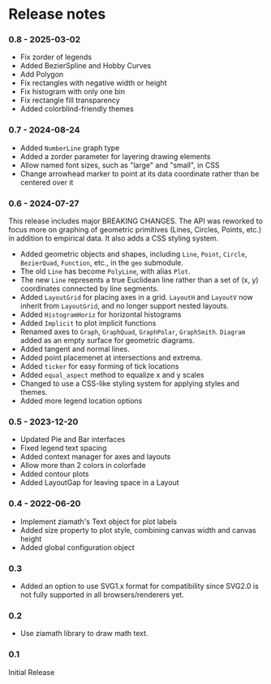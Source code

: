 # Release notes

### 0.8 - 2025-03-02

- Fix zorder of legends
- Added BezierSpline and Hobby Curves
- Add Polygon
- Fix rectangles with negative width or height
- Fix histogram with only one bin
- Fix rectangle fill transparency
- Added colorblind-friendly themes


### 0.7 - 2024-08-24

- Added `NumberLine` graph type
- Added a zorder parameter for layering drawing elements
- Allow named font sizes, such as "large" and "small", in CSS
- Change arrowhead marker to point at its data coordinate rather than be centered over it


### 0.6 - 2024-07-27

This release includes major BREAKING CHANGES. The API was reworked to focus more on
graphing of geometric primitives (Lines, Circles, Points, etc.) in addition to empirical data.
It also adds a CSS styling system.

- Added geometric objects and shapes, including `Line`, `Point`, `Circle`, `BezierQuad`, `Function`, etc., in the `geo` submodule.
- The old `Line` has become `PolyLine`, with alias `Plot`.
- The new `Line` represents a true Euclidean line rather than a set of (x, y) coordinates connected by line segments.
- Added `LayoutGrid` for placing axes in a grid. `LayoutH` and `LayoutV` now inherit from `LayoutGrid`, and no longer support nested layouts.
- Added `HistogramHoriz` for horizontal histograms
- Added `Implicit` to plot implicit functions
- Renamed axes to `Graph`, `GraphQuad`, `GraphPolar`, `GraphSmith`. `Diagram` added as an empty surface for geometric diagrams.
- Added tangent and normal lines.
- Added point placemenet at intersections and extrema.
- Added `ticker` for easy forming of tick locations
- Added `equal_aspect` method to equalize x and y scales
- Changed to use a CSS-like styling system for applying styles and themes.
- Added more legend location options


### 0.5 - 2023-12-20

- Updated Pie and Bar interfaces
- Fixed legend text spacing
- Added context manager for axes and layouts
- Allow more than 2 colors in colorfade
- Added contour plots
- Added LayoutGap for leaving space in a Layout


### 0.4 - 2022-06-20

- Implement ziamath's Text object for plot labels
- Added size property to plot style, combining canvas width and canvas height
- Added global configuration object


### 0.3

- Added an option to use SVG1.x format for compatibility since SVG2.0 is not fully supported in all browsers/renderers yet.


### 0.2

- Use ziamath library to draw math text.


### 0.1

Initial Release
